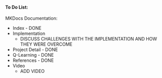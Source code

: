 #### To Do List:

MKDocs Documentation:

*   Index - DONE
*   Implementation
    *   DISCUSS CHALLENGES WITH THE IMPLEMENTATION AND HOW THEY WERE OVERCOME
*   Project Detail - DONE
*   Q-Learning - DONE
*   References - DONE
*   Video
    *   ADD VIDEO